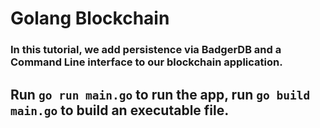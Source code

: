 # Golang Blockchain

### In this tutorial, we add persistence via BadgerDB and a Command Line interface to our blockchain application. 

## Run `go run main.go` to run the app, run `go build main.go` to build an executable file.

